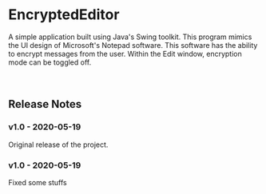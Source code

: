 # EncryptedEditor
A simple application built using Java's Swing toolkit.
This program mimics the UI design of Microsoft's Notepad software.
This software has the ability to encrypt messages from the user.
Within the Edit window, encryption mode can be toggled off.
<br/><br/><br/>

## Release Notes ##
### v1.0 - 2020-05-19 ###
Original release of the project.

### v1.0 - 2020-05-19 ###
Fixed some stuffs
